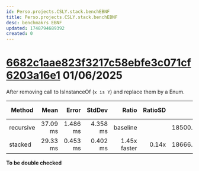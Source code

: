 ```yaml
---
id: Perso.projects.CSLY.stack.benchEBNF
title: Perso.projects.CSLY.stack.benchEBNF
desc: benchmakrs EBNF
updated: 1748794689392
created: 0
---
```

# [6682c1aae823f3217c58ebfe3c071cf6203a16e1](https://github.com/b3b00/csly/commit/6682c1aae823f3217c58ebfe3c071cf6203a16e1) 01/06/2025

After removing call to IsInstanceOf (```x is Y```) and replace them by a Enum.

| Method    | Mean     | Error    | StdDev   | Ratio        | RatioSD | Gen0       | Gen1      | Gen2     | Allocated | Alloc Ratio |
|---------- |---------:|---------:|---------:|-------------:|--------:|-----------:|----------:|---------:|----------:|------------:|
| recursive | 37.09 ms | 1.486 ms | 4.358 ms |     baseline |         | 18500.0000 |  500.0000 | 166.6667 |  79.61 MB |             |
| stacked   | 29.33 ms | 0.453 ms | 0.402 ms | 1.45x faster |   0.14x | 18666.6667 | 1000.0000 | 333.3333 |  79.88 MB |  1.00x more |

**To be double checked**

